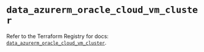 # `data_azurerm_oracle_cloud_vm_cluster`

Refer to the Terraform Registry for docs: [`data_azurerm_oracle_cloud_vm_cluster`](https://registry.terraform.io/providers/hashicorp/azurerm/4.45.0/docs/data-sources/oracle_cloud_vm_cluster).
